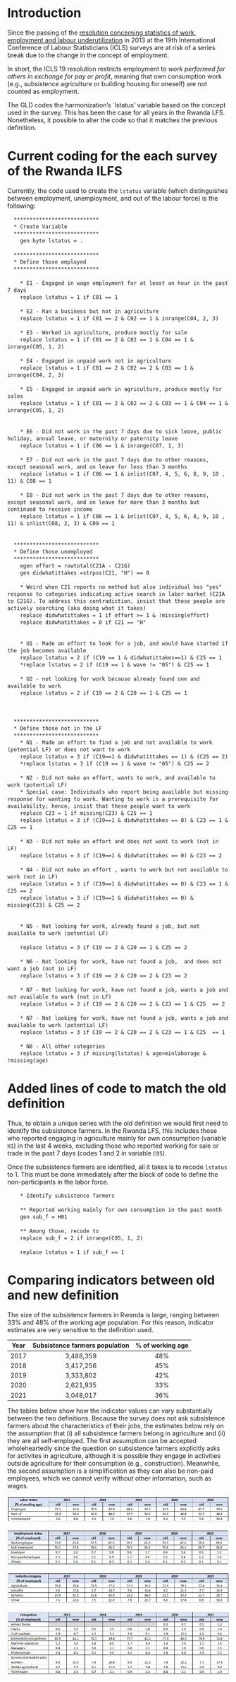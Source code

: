 # Introduction
Since the passing of the [resolution concerning statistics of work, employment and labour underutilization](https://www.ilo.org/global/statistics-and-databases/standards-and-guidelines/resolutions-adopted-by-international-conferences-of-labour-statisticians/WCMS_230304/lang--en/index.htm) in 2013 at the 19th International Conference of Labour Statisticians (ICLS) surveys are at risk of a series break due to the change in the concept of employment.

In short, the ICLS 19 resolution restricts employment to *work performed for others in exchange for pay or profit*, meaning that own consumption work (e.g., subsistence agriculture or building housing for oneself) are not counted as employment.

The GLD codes the harmonization’s `lstatus’ variable based on the concept used in the survey. This has been the case for all years in the Rwanda LFS. Nonetheless, it possible to alter the code so that it matches the previous definition.

# Current coding for the each survey of the Rwanda ILFS

Currently, the code used to create the `lstatus` variable (which distinguishes between employment, unemployment, and out of the labour force) is the following:

```
  ***************************
  * Create Variable
  ***************************
	gen byte lstatus = .
  
  ***************************
  * Define those employed
  ***************************
  
	* E1 - Engaged in wage employment for at least an hour in the past 7 days
	replace lstatus = 1 if C01 == 1
	
	* E2 - Ran a business but not in agriculture
	replace lstatus = 1 if C01 == 2 & C02 == 1 & inrange(C04, 2, 3)
	
	* E3 - Worked in agriculture, produce mostly for sale
	replace lstatus = 1 if C01 == 2 & C02 == 1 & C04 == 1 & inrange(C05, 1, 2)
	
	* E4 - Engaged in unpaid work not in agriculture
	replace lstatus = 1 if C01 == 2 & C02 == 2 & C03 == 1 & inrange(C04, 2, 3)
	
	* E5 - Engaged in unpaid work in agriculture, produce mostly for sales
	replace lstatus = 1 if C01 == 2 & C02 == 2 & C03 == 1 & C04 == 1 & inrange(C05, 1, 2)
	
	
	* E6 - Did not work in the past 7 days due to sick leave, public holiday, annual leave, or maternity or paternity leave
	replace lstatus = 1 if C06 == 1 & inrange(C07, 1, 3)
	
	* E7 - Did not work in the past 7 days due to other reasons, except seasonal work, and on leave for less than 3 months
	replace lstatus = 1 if C06 == 1 & inlist(C07, 4, 5, 6, 8, 9, 10 , 11) & C08 == 1
	
	* E8 - Did not work in the past 7 days due to other reasons, except seasonal work, and on leave for more than 3 months but continued to receive income
	replace lstatus = 1 if C06 == 1 & inlist(C07, 4, 5, 6, 8, 9, 10 , 11) & inlist(C08, 2, 3) & C09 == 1
	

  ***************************
  * Define those unemployed
  ***************************
	egen effort = rowtotal(C21A - C21G)
	gen didwhatittakes =strpos(C21, "H") == 0
	
	* Weird when C21 reports no method but also individual has "yes" response to categories indicating active search in labor market (C21A to C21G). To address this contradiction, insist that these people are actively searching (aka doing what it takes)
	replace didwhatittakes = 1 if effort >= 1 & !missing(effort)
	replace didwhatittakes = 0 if C21 == "H"

	
	* U1 - Made an effort to look for a job, and would have started if the job becomes available 
	replace lstatus = 2 if (C19 == 1 & didwhatittakes==1) & C25 == 1
	*replace lstatus = 2 if (C19 == 1 & wave != "05") & C25 == 1

	* U2 - not looking for work because already found one and available to work
	replace lstatus = 2 if C19 == 2 & C20 == 1 & C25 == 1
	


  ***************************
  * Define those not in the LF
  ***************************
	* N1 - Made an effort to find a job and not available to work (potential LF) or does not want to work
	replace lstatus = 3 if (C19==1 & didwhatittakes == 1) & (C25 == 2)
	*replace lstatus = 3 if (C19 == 1 & wave != "05") & C25 == 2

	* N2 - Did not make an effort, wants to work, and available to work (potential LF)
	* Special case: Individuals who report being available but missing response for wanting to work. Wanting to work is a prerequisite for availability; hence, insist that these people want to work
	replace C23 = 1 if missing(C23) & C25 == 1
	replace lstatus = 3 if (C19==1 & didwhatittakes == 0) & C23 == 1 & C25 == 1

	* N3 - Did not make an effort and does not want to work (not in LF)
	replace lstatus = 3 if (C19==1 & didwhatittakes == 0) & C23 == 2
	
	* N4 - Did not make an effort , wants to work but not available to work (not in LF)
	replace lstatus = 3 if (C19==1 & didwhatittakes == 0) & C23 == 1 & C25 == 2
	replace lstatus = 3 if (C19==1 & didwhatittakes == 0) & missing(C23) & C25 == 2

	
	* N5 - Not looking for work, already found a job, but not available to work (potential LF)

	replace lstatus = 3 if C19 == 2 & C20 == 1 & C25 == 2
	
	* N6 - Not looking for work, have not found a job,  and does not want a job (not in LF)
	replace lstatus = 3 if C19 == 2 & C20 == 2 & C23 == 2
	
	* N7 - Not looking for work, have not found a job, wants a job and not available to work (not in LF)
	replace lstatus = 3 if C19 == 2 & C20 == 2 & C23 == 1 & C25  == 2

	* N7 - Not looking for work, have not found a job, wants a job and available to work (potential LF)
	replace lstatus = 3 if C19 == 2 & C20 == 2 & C23 == 1 & C25  == 1
	
	* N8 - All other categories
	replace lstatus = 3 if missing(lstatus) & age>minlaborage & !missing(age)
```



# Added lines of code to match the old definition

Thus, to obtain a unique series with the old definition we would first need to identify the subsistence farmers. In the Rwanda LFS, this includes those who reported engaging in agriculture mainly for own consumption  (variable `H1`) in the last 4 weeks, excluding those who reported working for sale or trade in the past 7 days (codes 1 and 2 in variable `C05`).

Once the subsistence farmers are identified, all it takes is to recode `lstatus` to 1. This must be done immediately after the block of code to define the non-participants in the labor force.

```
	* Identify subsistence farmers
	
	** Reported working mainly for own consumption in the past month
	gen sub_f = H01
	
	** Among those, recode to 
	replace sub_f = 2 if inrange(C05, 1, 2)

	replace lstatus = 1 if sub_f == 1

```

# Comparing indicators between old and new definition

The size of the subsistence farmers in Rwanda is large, ranging between 33% and 48% of the working age population. For this reason, indicator estimates are very sensitive to the definition used. 

| **Year** | **Subsistence farmers population** | **% of working age** |
|:---:|:---:|:---:|
| 2017 | 3,488,359 | 48% |
| 2018 | 3,417,256 | 45% |
| 2019 | 3,333,802 | 42% |
| 2020 | 2,621,935 | 33% |
| 2021 | 3,048,017 | 36% |
 
 The tables below show how the indicator values can vary substantially between the two definitions. Because the survey does not ask subsistence farmers about the characteristics of their jobs, the estimates below rely on the assumption that (i) all subsistence farmers belong in agriculture and (ii) they are all self-employed. The first assumption can be accepted wholeheartedly since the question on subsistence farmers explicitly asks for activites in agriculture, although it is possible they engage in activities outside agriculture for their consumption (e.g., construction). Meanwhile, the second assumption is a simplification as they can also be non-paid employees, which we cannot verify without other information, such as wages. 
 
 ![image](utilities/lstatus.png)

  ![image](utilities/empstat.png)
  
  ![image](utilities/indus.png)
  
   ![image](utilities/occup.png)



 
